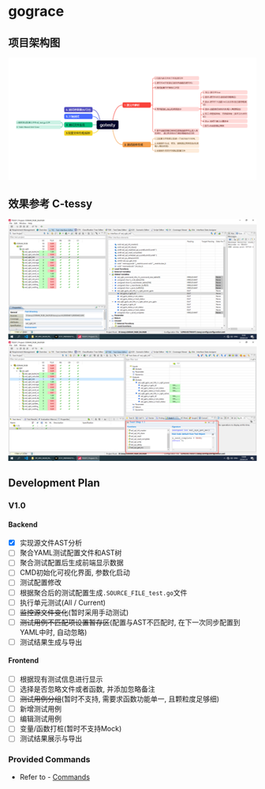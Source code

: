 # gograce
## 项目架构图
![架构图](<./pictures/屏幕截图 2024-01-02 103324.png>)

## 效果参考 C-tessy
![Alt text](./pictures/2a55a16f93e71756400e3db17d9ac58.png)
![Alt text](./pictures/51daac1d3264f639e06ff7dad34be81.png)

## Development Plan
### V1.0
####  Backend
- [x] 实现源文件AST分析
- [ ] 聚合YAML测试配置文件和AST树
- [ ] 聚合测试配置后生成前端显示数据
- [ ] CMD初始化可视化界面, 参数化启动
- [ ] 测试配置修改
- [ ] 根据聚合后的测试配置生成`.SOURCE_FILE_test.go`文件
- [ ] 执行单元测试(All / Current)
- [ ] ~~监控源文件变化~~(暂时采用手动测试)
- [ ] ~~测试用例不匹配项设置暂存区~~(配置与AST不匹配时, 在下一次同步配置到YAML中时, 自动忽略)
- [ ] 测试结果生成与导出

#### Frontend
- [ ] 根据现有测试信息进行显示
- [ ] 选择是否忽略文件或者函数, 并添加忽略备注
- [ ] ~~测试用例分组~~(暂时不支持, 需要求函数功能单一, 且颗粒度足够细)
- [ ] 新增测试用例
- [ ] 编辑测试用例
- [ ] 变量/函数打桩(暂时不支持Mock)
- [ ] 测试结果展示与导出

### Provided Commands
- Refer to - [Commands](./cmd/README.md)
